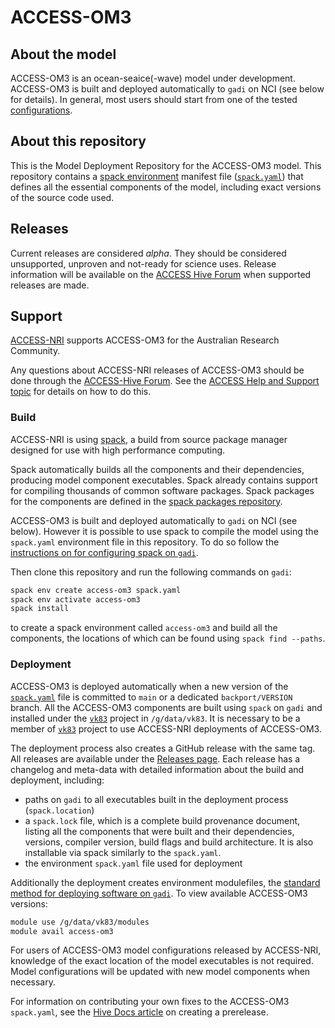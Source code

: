 # ACCESS-OM3

## About the model

ACCESS-OM3 is an ocean-seaice(-wave) model under development. ACCESS-OM3 is built and deployed automatically to `gadi` on NCI (see below for details). In general, most users should start from one of the tested [configurations](https://github.com/accESS-NRI/access-om3-configs). 

<!-- To-fix: For more information see the [ACCESS-Hive Docs model description](https://access-hive.org.au/models/configurations/access-ram/) and [how to run the model](https://access-hive.org.au/models/run-a-model/run-access-ram/).-->

## About this repository

This is the Model Deployment Repository for the ACCESS-OM3 model. This repository contains a [spack environment](https://spack.readthedocs.io/en/latest/environments.html) manifest file ([`spack.yaml`](./spack.yaml)) that defines all the essential components of the model, including exact versions of the source code used.

## Releases

Current releases are considered _alpha_. They should be considered unsupported, unproven and not-ready for science uses. Release information will be available on the [ACCESS Hive Forum](https://forum.access-hive.org.au/) when supported releases are made.

## Support

[ACCESS-NRI](https://www.access-nri.org.au) supports ACCESS-OM3 for the Australian Research Community.

Any questions about ACCESS-NRI releases of ACCESS-OM3 should be done through the [ACCESS-Hive Forum](https://forum.access-hive.org.au/). See the [ACCESS Help and Support topic](https://forum.access-hive.org.au/t/access-help-and-support/908) for details on how to do this.

### Build

ACCESS-NRI is using [spack](https://spack.io), a build from source package manager designed for use with high performance computing.

Spack automatically builds all the components and their dependencies, producing model component executables. Spack already contains support for compiling thousands of common software packages. Spack packages for the components are defined in the [spack packages repository](https://github.com/ACCESS-NRI/spack_packages/).

ACCESS-OM3 is built and deployed automatically to `gadi` on NCI (see below). However it is possible to use spack to compile the model using the `spack.yaml` environment file in this repository. To do so follow the [instructions on for configuring spack on `gadi`](https://access-hive.org.au/getting_started/spack/).

Then clone this repository and run the following commands on `gadi`:

```bash
spack env create access-om3 spack.yaml
spack env activate access-om3
spack install
```

to create a spack environment called `access-om3` and build all the components, the locations of which can be found using `spack find --paths`.

### Deployment

ACCESS-OM3 is deployed automatically when a new version of the [`spack.yaml`](./spack.yaml) file is committed to `main` or a dedicated `backport/VERSION` branch. All the ACCESS-OM3 components are built using `spack` on `gadi` and installed under the [`vk83`](https://my.nci.org.au/mancini/project/vk83) project in `/g/data/vk83`. It is necessary to be a member of [`vk83`](https://my.nci.org.au/mancini/project/vk83) project to use ACCESS-NRI deployments of ACCESS-OM3.

The deployment process also creates a GitHub release with the same tag. All releases are available under the [Releases page](https://github.com/ACCESS-NRI/ACCESS-OM3/releases). Each release has a changelog and meta-data with detailed information about the build and deployment, including:

- paths on `gadi` to all executables built in the deployment process (`spack.location`)
- a `spack.lock` file, which is a complete build provenance document, listing all the components that were built and their dependencies, versions, compiler version, build flags and build architecture. It is also installable via spack similarly to the `spack.yaml`. 
- the environment `spack.yaml` file used for deployment

Additionally the deployment creates environment modulefiles, the [standard method for deploying software on `gadi`](https://opus.nci.org.au/display/Help/Environment+Modules). To view available ACCESS-OM3 versions:

```bash
module use /g/data/vk83/modules
module avail access-om3
```

For users of ACCESS-OM3 model configurations released by ACCESS-NRI, knowledge of the exact location of the model executables is not required. Model configurations will be updated with new model components when necessary.

For information on contributing your own fixes to the ACCESS-OM3 `spack.yaml`, see the [Hive Docs article](https://docs.access-hive.org.au/models/run-a-model/create-a-prerelease/) on creating a prerelease.
